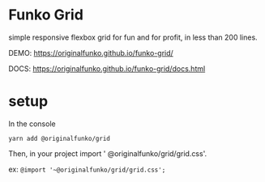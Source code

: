 # Funko Grid

simple responsive flexbox grid for fun and for profit, in less than 200 lines.

DEMO: https://originalfunko.github.io/funko-grid/

DOCS: https://originalfunko.github.io/funko-grid/docs.html

# setup

In the console

``yarn add @originalfunko/grid``

Then, in your project import ' @originalfunko/grid/grid.css'.

ex: ``@import '~@originalfunko/grid/grid.css';``
